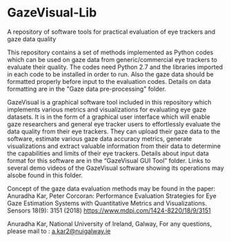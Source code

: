 # GazeVisual-Lib
A repository of software tools for practical evaluation of eye trackers and gaze data quality

This repository contains a set of methods implemented as Python codes which can be used on gaze data from generic/commercial eye trackers to evaluate their quality. The codes need Python 2.7 and the libraries imported in each code to be installed in order to run. Also the gaze data should be formatted properly before input to the evaluation codes. Details on data formatting are in the "Gaze data pre-processing" folder.

GazeVisual  is a graphical software tool included in this repository which implements various metrics and visualizations for evaluating eye gaze datasets. It is in the form of a graphical user interface which will enable gaze researchers and general eye tracker users to effortlessly evaluate the data quality from their eye trackers. They can upload their gaze data to the software, estimate various gaze data accuracy metrics, generate visualizations and extract valuable information from their data to determine the capabilities and limits of their eye trackers. Details about input data format for this software are in the “GazeVisual GUI Tool” folder. Links to several demo videos of the GazeVisual software showing its operations may alsobe found in this folder.


Concept of the gaze data evaluation methods may be found in the paper: 
Anuradha Kar, Peter Corcoran: Performance Evaluation Strategies for Eye Gaze Estimation Systems with Quantitative Metrics and Visualizations. Sensors 18(9): 3151 (2018)
https://www.mdpi.com/1424-8220/18/9/3151

Anuradha Kar,
National University of Ireland, Galway,
For any questions, please mail to : a.kar2@nuigalway.ie

